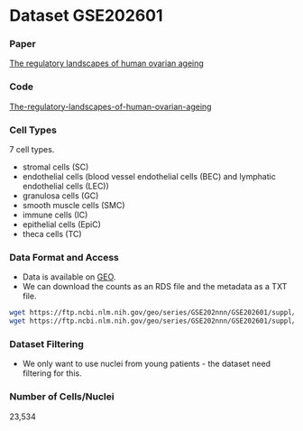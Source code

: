 # Dataset GSE202601

### Paper
[ The regulatory landscapes of human ovarian ageing 
](https://www.biorxiv.org/content/biorxiv/early/2022/05/19/2022.05.18.492547.full.pdf)

### Code
[The-regulatory-landscapes-of-human-ovarian-ageing](https://github.com/ChenJin2020/The-regulatory-landscapes-of-human-ovarian-ageing)

### Cell Types
7 cell types.
- stromal cells (SC)
- endothelial cells (blood vessel endothelial cells (BEC) and lymphatic endothelial cells (LEC))
- granulosa cells (GC)
- smooth muscle cells (SMC) 
- immune cells (IC)
- epithelial cells (EpiC)
- theca cells (TC) 

### Data Format and Access
- Data is available on [GEO](https://www.ncbi.nlm.nih.gov/geo/query/acc.cgi?acc=GSE202601).
- We can download the counts as an RDS file and the metadata as a TXT file.

```bash
wget https://ftp.ncbi.nlm.nih.gov/geo/series/GSE202nnn/GSE202601/suppl/GSE202601_human_ovary_snRNA-seq_count.rds.gz
wget https://ftp.ncbi.nlm.nih.gov/geo/series/GSE202nnn/GSE202601/suppl/GSE202601_human_ovary_snRNA-seq_metadata.txt.gz
```

### Dataset Filtering
- We only want to use nuclei from young patients - the dataset need filtering for this.

### Number of Cells/Nuclei
23,534
